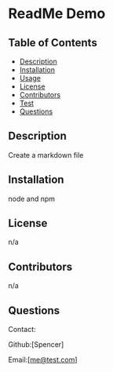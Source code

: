 # ReadMe Demo

  ## Table of Contents
  * [Description](#description)
  * [Installation](#installation)
  * [Usage](#usage)
  * [License](#license)
  * [Contributors](#contributors)
  * [Test](#test)
  * [Questions](#questions)
  
  ## Description
  Create a markdown file
  
  ## Installation 
  node and npm
  
  ## License
  n/a
  
  ## Contributors
  n/a

  ## Questions
  Contact:

  Github:[Spencer]
  
  Email:[me@test.com]

